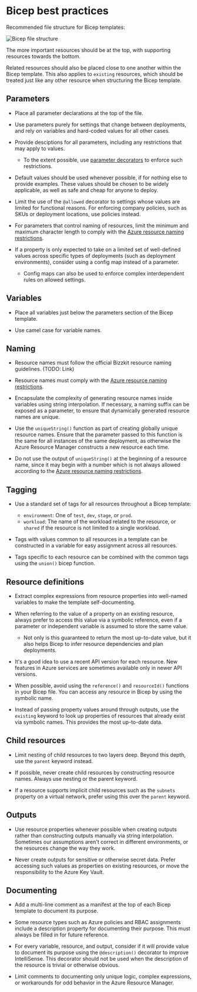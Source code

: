 # Bicep best practices
Recommended file structure for Bicep templates:

![Bicep file structure](https://docs.microsoft.com/en-us/learn/modules/structure-bicep-code-collaboration/media/4-group-element-type.png)

The more important resources should be at the top, with supporting resources towards the bottom.

Related resources should also be placed close to one another within the Bicep template.
This also applies to `existing` resources, which should be treated just like any other resource when structuring the Bicep template.

## Parameters

- Place all parameter declarations at the top of the file.

- Use parameters purely for settings that change between deployments, and rely on variables and hard-coded values for all other cases.

- Provide desciptions for all parameters, including any restrictions that may apply to values.

    - To the extent possible, use [parameter decorators](https://docs.microsoft.com/en-us/azure/azure-resource-manager/bicep/file#parameter-decorators) to enforce such restrictions.

- Default values should be used whenever possible, if for nothing else to provide examples. These values should be chosen to be widely applicable, as well as safe and cheap for anyone to deploy.

- Limit the use of the `@allowed` decorator to settings whose values are limited for functional reasons. For enforcing company policies, such as SKUs or deployment locations, use policies instead.

- For parameters that control naming of resources, limit the minimum and maximum character length to comply with the [Azure resource naming restrictions](https://docs.microsoft.com/en-us/azure/azure-resource-manager/management/resource-name-rules).

- If a property is only expected to take on a limited set of well-defined values across specific types of deployments (such as deployment environments), consider using a config map instead of a parameter.

    - Config maps can also be used to enforce complex interdependent rules on allowed settings.

## Variables

- Place all variables just below the parameters section of the Bicep template.

- Use camel case for variable names.

## Naming

- Resource names must follow the official Bizzkit resource naming guidelines. (TODO: Link)

- Resource names must comply with the [Azure resource naming restrictions](https://docs.microsoft.com/en-us/azure/azure-resource-manager/management/resource-name-rules).

- Encapsulate the complexity of generating resource names inside variables using string interpolation. If necessary, a naming suffix can be exposed as a parameter, to ensure that dynamically generated resource names are unique.

- Use the `uniqueString()` function as part of creating globally unique resource names. Ensure that the parameter passed to this function is the same for all instances of the same deployment, as otherwise the Azure Resource Manager constructs a new resource each time.

- Do not use the output of `uniqueString()` at the beginning of a resource name, since it may begin with a number which is not always allowed according to the [Azure resource naming restrictions](https://docs.microsoft.com/en-us/azure/azure-resource-manager/management/resource-name-rules).

## Tagging

- Use a standard set of tags for all resources throughout a Bicep template:

    - `environment`: One of `test`, `dev`, `stage`, or `prod`.
    - `workload`: The name of the workload related to the resource, or `shared` if the resource is not limited to a single workload.

- Tags with values common to all resources in a template can be constructed in a variable for easy assignment across all resources.

- Tags specific to each resource can be combined with the common tags using the `union()` bicep function.

## Resource definitions

- Extract complex expressions from resource properties into well-named variables to make the template self-documenting.

- When referring to the value of a property on an existing resource, always prefer to access this value via a symbolic reference, even if a parameter or independent variable is assumed to store the same value.

    - Not only is this guaranteed to return the most up-to-date value, but it also helps Bicep to infer resource dependencies and plan deployments.

- It's a good idea to use a recent API version for each resource. New features in Azure services are sometimes available only in newer API versions.

- When possible, avoid using the `reference()` and `resourceId()` functions in your Bicep file. You can access any resource in Bicep by using the symbolic name.

- Instead of passing property values around through outputs, use the `existing` keyword to look up properties of resources that already exist via symbolic names. This provides the most up-to-date data.

## Child resources

- Limit nesting of child resources to two layers deep. Beyond this depth, use the `parent` keyword instead.

- If possible, never create child resources by constructing resource names. Always use nesting or the parent keyword.

- If a resource supports implicit child resources such as the `subnets` property on a virtual network, prefer using this over the `parent` keyword.

## Outputs

- Use resource properties whenever possible when creating outputs rather than constructing outputs manually via string interpolation. Sometimes our assumptions aren't correct in different environments, or the resources change the way they work.

- Never create outputs for sensitive or otherwise secret data. Prefer accessing such values as properties on existing resources, or move the responsibility to the Azure Key Vault.

## Documenting

- Add a multi-line comment as a manifest at the top of each Bicep template to document its purpose.

- Some resource types such as Azure policies and RBAC assignments include a description property for documenting their purpose. This must always be filled in for future reference.

- For every variable, resource, and output, consider if it will provide value to document its purpose using the `@description()` decorator to improve IntelliSense. This decorator should not be used when the description of the resource is trivial or otherwise obvious.

- Limit comments to documenting only unique logic, complex expressions, or workarounds for odd behavior in the Azure Resource Manager.
